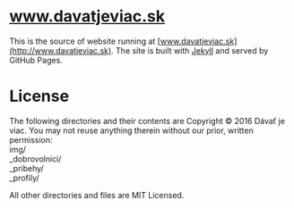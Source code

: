 # www.davatjeviac.sk
This is the source of website running at [www.davatjeviac.sk](http://www.davatjeviac.sk). The site is built with [Jekyll](http://jekyllrb.com) and served by GitHub Pages.  

# License
The following directories and their contents are Copyright © 2016 Dávať je viac. You may not reuse anything therein without our prior, written permission:  
img/  
_dobrovolnici/  
_pribehy/  
_profily/  

All other directories and files are MIT Licensed.
